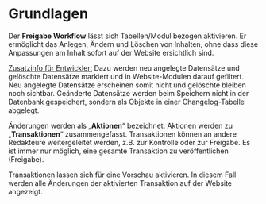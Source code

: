 # Grundlagen

Der **Freigabe Workflow** lässt sich Tabellen/Modul bezogen aktivieren. Er ermöglicht das Anlegen, Ändern und Löschen von Inhalten, ohne dass diese Anpassungen am Inhalt sofort auf der Website ersichtlich sind. 

<u>Zusatzinfo für Entwickler:</u> Dazu werden neu angelegte Datensätze und gelöschte Datensätze markiert und in Website-Modulen darauf gefiltert. Neu angelegte Datensätze erscheinen somit nicht und gelöschte bleiben noch sichtbar. Geänderte Datensätze werden beim Speichern nicht in der Datenbank gespeichert, sondern als Objekte in einer Changelog-Tabelle abgelegt.

Änderungen werden als „**Aktionen**“ bezeichnet. Aktionen werden zu „**Transaktionen**“ zusammengefasst. Transaktionen können an andere Redakteure weitergeleitet werden, z.B. zur Kontrolle oder zur Freigabe. Es ist immer nur möglich, eine gesamte Transaktion zu veröffentlichen (Freigabe).

Transaktionen lassen sich für eine Vorschau aktivieren. In diesem Fall werden alle Änderungen der aktivierten Transaktion auf der Website angezeigt.
